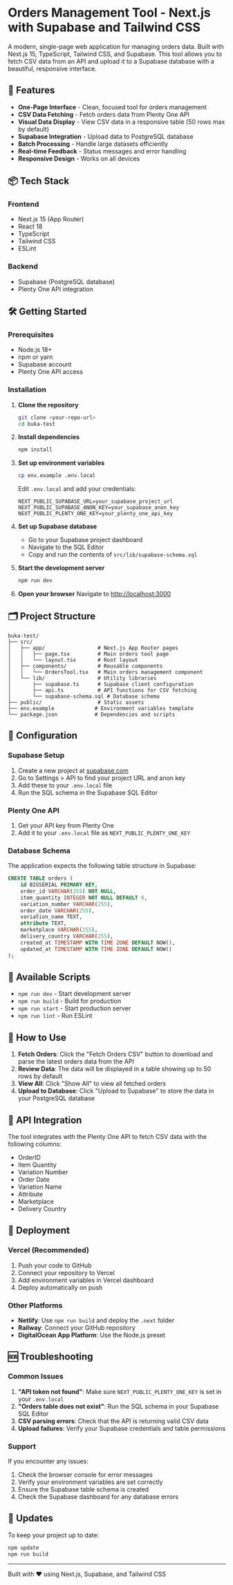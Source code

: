 # Orders Management Tool - Next.js with Supabase and Tailwind CSS

A modern, single-page web application for managing orders data. Built with Next.js 15, TypeScript, Tailwind CSS, and Supabase. This tool allows you to fetch CSV data from an API and upload it to a Supabase database with a beautiful, responsive interface.

## 🚀 Features

- **One-Page Interface** - Clean, focused tool for orders management
- **CSV Data Fetching** - Fetch orders data from Plenty One API
- **Visual Data Display** - View CSV data in a responsive table (50 rows max by default)
- **Supabase Integration** - Upload data to PostgreSQL database
- **Batch Processing** - Handle large datasets efficiently
- **Real-time Feedback** - Status messages and error handling
- **Responsive Design** - Works on all devices

## 📦 Tech Stack

### Frontend
- Next.js 15 (App Router)
- React 18
- TypeScript
- Tailwind CSS
- ESLint

### Backend
- Supabase (PostgreSQL database)
- Plenty One API integration

## 🛠️ Getting Started

### Prerequisites

- Node.js 18+ 
- npm or yarn
- Supabase account
- Plenty One API access

### Installation

1. **Clone the repository**
   ```bash
   git clone <your-repo-url>
   cd buka-test
   ```

2. **Install dependencies**
   ```bash
   npm install
   ```

3. **Set up environment variables**
   ```bash
   cp env.example .env.local
   ```
   
   Edit `.env.local` and add your credentials:
   ```env
   NEXT_PUBLIC_SUPABASE_URL=your_supabase_project_url
   NEXT_PUBLIC_SUPABASE_ANON_KEY=your_supabase_anon_key
   NEXT_PUBLIC_PLENTY_ONE_KEY=your_plenty_one_api_key
   ```

4. **Set up Supabase database**
   - Go to your Supabase project dashboard
   - Navigate to the SQL Editor
   - Copy and run the contents of `src/lib/supabase-schema.sql`

5. **Start the development server**
   ```bash
   npm run dev
   ```

6. **Open your browser**
   Navigate to [http://localhost:3000](http://localhost:3000)

## 🗂️ Project Structure

```
buka-test/
├── src/
│   ├── app/                 # Next.js App Router pages
│   │   ├── page.tsx         # Main orders tool page
│   │   └── layout.tsx       # Root layout
│   ├── components/          # Reusable components
│   │   └── OrdersTool.tsx   # Main orders management component
│   └── lib/                 # Utility libraries
│       ├── supabase.ts      # Supabase client configuration
│       ├── api.ts           # API functions for CSV fetching
│       └── supabase-schema.sql # Database schema
├── public/                  # Static assets
├── env.example             # Environment variables template
└── package.json            # Dependencies and scripts
```

## 🔧 Configuration

### Supabase Setup

1. Create a new project at [supabase.com](https://supabase.com)
2. Go to Settings > API to find your project URL and anon key
3. Add these to your `.env.local` file
4. Run the SQL schema in the Supabase SQL Editor

### Plenty One API

1. Get your API key from Plenty One
2. Add it to your `.env.local` file as `NEXT_PUBLIC_PLENTY_ONE_KEY`

### Database Schema

The application expects the following table structure in Supabase:

```sql
CREATE TABLE orders (
    id BIGSERIAL PRIMARY KEY,
    order_id VARCHAR(255) NOT NULL,
    item_quantity INTEGER NOT NULL DEFAULT 0,
    variation_number VARCHAR(255),
    order_date VARCHAR(255),
    variation_name TEXT,
    attribute TEXT,
    marketplace VARCHAR(255),
    delivery_country VARCHAR(255),
    created_at TIMESTAMP WITH TIME ZONE DEFAULT NOW(),
    updated_at TIMESTAMP WITH TIME ZONE DEFAULT NOW()
);
```

## 📱 Available Scripts

- `npm run dev` - Start development server
- `npm run build` - Build for production
- `npm run start` - Start production server
- `npm run lint` - Run ESLint

## 🎯 How to Use

1. **Fetch Orders**: Click the "Fetch Orders CSV" button to download and parse the latest orders data from the API
2. **Review Data**: The data will be displayed in a table showing up to 50 rows by default
3. **View All**: Click "Show All" to view all fetched orders
4. **Upload to Database**: Click "Upload to Supabase" to store the data in your PostgreSQL database

## 🔌 API Integration

The tool integrates with the Plenty One API to fetch CSV data with the following columns:

- OrderID
- Item Quantity
- Variation Number
- Order Date
- Variation Name
- Attribute
- Marketplace
- Delivery Country

## 🚀 Deployment

### Vercel (Recommended)
1. Push your code to GitHub
2. Connect your repository to Vercel
3. Add environment variables in Vercel dashboard
4. Deploy automatically on push

### Other Platforms
- **Netlify**: Use `npm run build` and deploy the `.next` folder
- **Railway**: Connect your GitHub repository
- **DigitalOcean App Platform**: Use the Node.js preset

## 🆘 Troubleshooting

### Common Issues

1. **"API token not found"**: Make sure `NEXT_PUBLIC_PLENTY_ONE_KEY` is set in your `.env.local`
2. **"Orders table does not exist"**: Run the SQL schema in your Supabase SQL Editor
3. **CSV parsing errors**: Check that the API is returning valid CSV data
4. **Upload failures**: Verify your Supabase credentials and table permissions

### Support

If you encounter any issues:

1. Check the browser console for error messages
2. Verify your environment variables are set correctly
3. Ensure the Supabase table schema is created
4. Check the Supabase dashboard for any database errors

## 🔄 Updates

To keep your project up to date:

```bash
npm update
npm run build
```

---

Built with ❤️ using Next.js, Supabase, and Tailwind CSS
